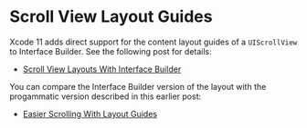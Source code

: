 #  Scroll View Layout Guides

Xcode 11 adds direct support for the content layout guides of a `UIScrollView` to Interface Builder. See the following post for details:

+ [Scroll View Layouts With Interface Builder](https://useyourloaf.com/blog/scroll-view-layouts-with-interface-builder/)

You can compare the Interface Builder version of the layout with the progammatic version described in this earlier post:

+ [Easier Scrolling With Layout Guides](https://useyourloaf.com/blog/easier-scrolling-with-layout-guides/)
